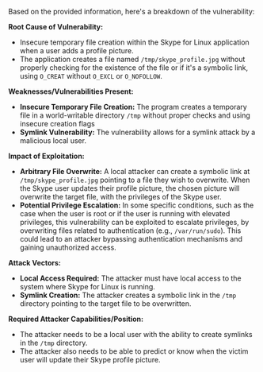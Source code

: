 Based on the provided information, here's a breakdown of the vulnerability:

**Root Cause of Vulnerability:**

- Insecure temporary file creation within the Skype for Linux application when a user adds a profile picture.
- The application creates a file named `/tmp/skype_profile.jpg` without properly checking for the existence of the file or if it's a symbolic link, using `O_CREAT` without `O_EXCL` or `O_NOFOLLOW`.

**Weaknesses/Vulnerabilities Present:**

- **Insecure Temporary File Creation:** The program creates a temporary file in a world-writable directory `/tmp` without proper checks and using insecure creation flags
- **Symlink Vulnerability:** The vulnerability allows for a symlink attack by a malicious local user.

**Impact of Exploitation:**

- **Arbitrary File Overwrite:** A local attacker can create a symbolic link at `/tmp/skype_profile.jpg` pointing to a file they wish to overwrite. When the Skype user updates their profile picture, the chosen picture will overwrite the target file, with the privileges of the Skype user.
- **Potential Privilege Escalation:** In some specific conditions, such as the case when the user is root or if the user is running with elevated privileges, this vulnerability can be exploited to escalate privileges, by overwriting files related to authentication (e.g., `/var/run/sudo`). This could lead to an attacker bypassing authentication mechanisms and gaining unauthorized access.

**Attack Vectors:**

- **Local Access Required:** The attacker must have local access to the system where Skype for Linux is running.
- **Symlink Creation:** The attacker creates a symbolic link in the `/tmp` directory pointing to the target file to be overwritten.

**Required Attacker Capabilities/Position:**

- The attacker needs to be a local user with the ability to create symlinks in the `/tmp` directory.
- The attacker also needs to be able to predict or know when the victim user will update their Skype profile picture.